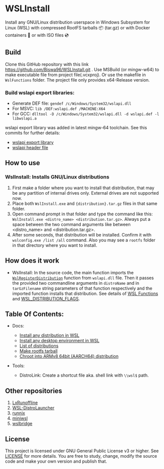 # WSLInstall

Install any GNU/Linux distribution userspace in Windows Subsystem for Linux (WSL)
with compressed RootFS tarballs :package: (tar.gz) or
with Docker containers :whale: or with ISO files :cd: 

## Build

Clone this GitHub repository with this link https://github.com/Biswa96/WSLInstall.git .
Use MSBuild (or mingw-w64) to make executable file from project file(.vcxproj).
Or use the makefile in `WslFunctions` folder. The project file only provides x64-Release version. 

### Build wslapi export libraries:

* Generate DEF file: `gendef /c/Windows/System32/wslapi.dll` 
* For MSVC: `lib /DEF:wslapi.def /MACHINE:X64` 
* For GCC: `dlltool -D /c/Windows/System32/wslapi.dll -d wslapi.def -l libwslapi.a` 

wslapi export library was added in latest mingw-64 toolchain. See this commits
for further details:

* [wslapi export library](https://sourceforge.net/p/mingw-w64/mingw-w64/ci/bfd2db7ac52c48fb48a679f41b6e0ea6e815f047/)
* [wslapi header file](https://sourceforge.net/p/mingw-w64/mingw-w64/ci/a04227bc74288284755304089f243989ae50c7e5/)

## How to use

### WslInstall: Installs GNU/Linux distributions 

1. First make a folder where you want to install that distribution,
that may be any partition of internal drives only. External drives are not supported now. 
2. Place both `WslInstall.exe` and `{distribution}.tar.gz` files in that same folder. 
3. Open command prompt in that folder and type the command like this:
`WslInstall.exe <distro_name> <distribution.tar.gz>`. Always put a space
between the two command arguments like between <distro_name> and <distribution.tar.gz>. 
4. After some seconds, that distribution will be installed. Confirm it with
`wslconfig.exe /list /all` command. Also you may see a `rootfs` folder in that
directory where you want to install.

## How does it work

* WslInstall: In the source code, the main function imports the
[`WslRegisterDistribution`] function from `wslapi.dll` file. Then it passes
the provided two commandline arguments in `distroName` and in `tarGzFilename`
string parameters of that function respectively and the imported function
installs that distribution. See details of [WSL Functions] and [WSL_DISTRIBUTION_FLAGS]. 


## Table Of Contents:

* Docs:
  - [Install any distribution in WSL](docs/Install_Distributions.md)
  - [Install any desktop environment in WSL](docs/Install_Desktop_Environments.md)
  - [List of distributions](docs/Distro_Links.md)
  - [Make rootfs tarball](docs/Make_RootFS.md)
  - [Chroot into ARMv8 64bit (AARCH64) distribution](docs/Chroot_ARM64_Linux_Distro.md)

* Tools:
  - DistroLink: Create a shortcut file aka. shell link with `\\wsl$` path.


## Other repositories
1. [LxRunoffline](https://github.com/DDoSolitary/LxRunOffline.git)
2. [WSL-DistroLauncher](https://github.com/yuk7/WSL-DistroLauncher.git)
3. [runnix](https://github.com/npyl/runnix.git)
4. [miniwsl](https://github.com/0xbadfca11/miniwsl.git)
5. [wslbridge](https://github.com/rprichard/wslbridge.git)


## License

This project is licensed under GNU General Public License v3 or higher. See [LICENSE](LICENSE) for more details. You are free to study, change, modify the source code and make your own version and publish that. 

<!--Links-->

[`WslRegisterDistribution`]: https://docs.microsoft.com/en-us/windows/desktop/api/wslapi/nf-wslapi-wslregisterdistribution
[WSL Functions]: https://docs.microsoft.com/en-us/windows/desktop/api/wslapi/
[WSL_DISTRIBUTION_FLAGS]: https://docs.microsoft.com/en-us/windows/desktop/api/wslapi/ne-wslapi-wsl_distribution_flags
